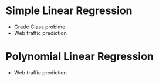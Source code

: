 # Simple Linear Regression
- Grade Class problme
- Web traffic prediction

# Polynomial Linear Regression

- Web traffic prediction
